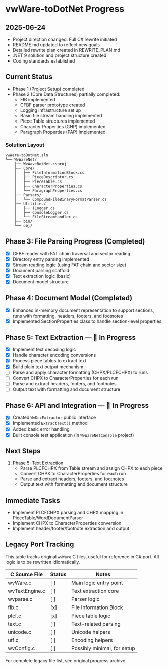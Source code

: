 # vwWare-toDotNet Progress

## 2025-06-24

- Project direction changed: Full C# rewrite initiated
- README.md updated to reflect new goals
- Detailed rewrite plan created in REWRITE_PLAN.md
- .NET 9 solution and project structure created
- Coding standards established

## Current Status

- Phase 1 (Project Setup) completed
- Phase 2 (Core Data Structures) partially completed:
  - FIB implemented
  - CFBF parser prototype created
  - Logging infrastructure set up
  - Basic file stream handling implemented
  - Piece Table structures implemented
  - Character Properties (CHP) implemented
  - Paragraph Properties (PAP) implemented

### Solution Layout

```
vwWare-toDotNet.sln
└── WvWareNet/
    ├── WvWaveDotNet.csproj
    ├── Core/
    │   ├── FileInformationBlock.cs
    │   ├── PieceDescriptor.cs
    │   ├── PieceTable.cs
    │   ├── CharacterProperties.cs
    │   └── ParagraphProperties.cs
    ├── Parsers/
    │   └── CompoundFileBinaryFormatParser.cs
    ├── Utilities/
    │   ├── ILogger.cs
    │   ├── ConsoleLogger.cs
    │   └── FileStreamHandler.cs
    ├── bin/
    └── obj/
```

## Phase 3: File Parsing Progress (Completed)

- [x] CFBF reader with FAT chain traversal and sector reading
- [x] Directory entry parsing implemented
- [x] Stream reading logic (using FAT chain and sector size)
- [x] Document parsing scaffold
- [x] Text extraction logic (basic)
- [x] Document model structure

## Phase 4: Document Model (Completed)

- [x] Enhanced in-memory document representation to support sections, runs with formatting, headers, footers, and footnotes
- [x] Implemented SectionProperties class to handle section-level properties

## Phase 5: Text Extraction — 🚧 In Progress

- [x] Implement text decoding logic
- [x] Handle character encoding conversions
- [x] Process piece tables to extract text
- [x] Build plain text output mechanism
- [ ] Parse and apply character formatting (CHPX/PLCFCHPX) to runs
- [ ] Convert CHPX to CharacterProperties for each run
- [ ] Parse and extract headers, footers, and footnotes
- [ ] Output text with formatting and document structure

## Phase 6: API and Integration — 🚧 In Progress

- [x] Created `WvDocExtractor` public interface
- [x] Implemented `ExtractText()` method
- [x] Added basic error handling
- [x] Built console test application (in `WvWareNetConsole` project)

## Next Steps

1. Phase 5: Text Extraction
   - Parse PLCFCHPX from Table stream and assign CHPX to each piece
   - Convert CHPX to CharacterProperties for each run
   - Parse and extract headers, footers, and footnotes
   - Output text with formatting and document structure

## Immediate Tasks

- Implement PLCFCHPX parsing and CHPX mapping in PieceTable/WordDocumentParser
- Implement CHPX to CharacterProperties conversion
- Implement header/footer/footnote extraction and output
## Legacy Port Tracking

This table tracks original `wvWare` C files, useful for reference in C# port. All logic is to be rewritten idiomatically.

| C Source File  | Status | Notes                       |
| -------------- | ------ | --------------------------- |
| wvWare.c       | [ ]    | Main logic entry point      |
| wvTextEngine.c | [ ]    | Text extraction core        |
| wvparse.c      | [ ]    | Parser logic                |
| fib.c          | [x]    | File Information Block      |
| plcf.c         | [x]    | Piece table logic           |
| text.c         | [ ]    | Text-related parsing        |
| unicode.c      | [ ]    | Unicode helpers             |
| utf.c          | [ ]    | Encoding helpers            |
| wvConfig.c     | [ ]    | Possibly minimal, for setup |

For complete legacy file list, see original progress archive.
